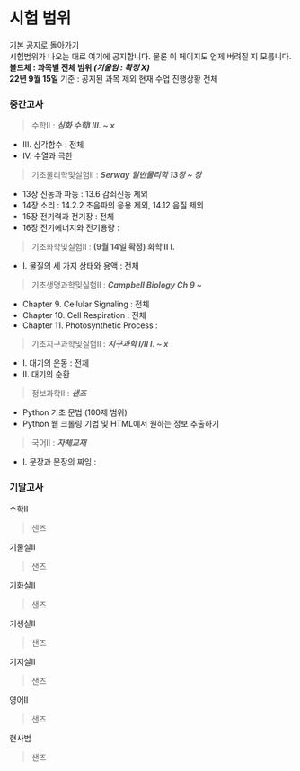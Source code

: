 # 시험 범위
[기본 공지로 돌아가기](https://annyeong-one.github.io/gshs106_gongji/) \
시험범위가 나오는 대로 여기에 공지합니다. 물론 이 페이지도 언제 버려질 지 모릅니다. \
**볼드체 : 과목별 전체 범위 _(기울임 : 확정 X)_** \
**22년 9월 15일** 기준 : 공지된 과목 제외 현재 수업 진행상황 전체
### 중간고사
> 수학II : _**심화 수학I III. ~ x**_
- III. 삼각함수 : 전체
- IV. 수열과 극한

> 기초물리학및실험II : _**Serway 일반물리학 13장 ~ 장**_
- 13장 진동과 파동 : 13.6 감쇠진동 제외
- 14장 소리 : 14.2.2 초음파의 응용 제외, 14.12 음질 제외
- 15장 전기력과 전기장 : 전체
- 16장 전기에너지와 전기용량 : 

> 기초화학및실험II : **(9월 14일 확정) 화학 II I.**
- I. 물질의 세 가지 상태와 용액 : 전체

> 기초생명과학및실험II : _**Campbell Biology Ch 9 ~**_
- Chapter 9. Cellular Signaling : 전체
- Chapter 10. Cell Respiration : 전체
- Chapter 11. Photosynthetic Process : 

> 기초지구과학및실험II : _**지구과학 I/II I. ~ x**_
- I. 대기의 운동 : 전체
- II. 대기의 순환

> 정보과학II : _**샌즈**_
- Python 기초 문법 (100제 범위)
- Python 웹 크롤링 기법 및 HTML에서 원하는 정보 추출하기

> 국어II : _**자체교재**_
- I. 문장과 문장의 짜임 : 


### 기말고사
수학II
> 샌즈

기물실II
> 샌즈

기화실II
> 샌즈

기생실II
> 샌즈

기지실II
> 샌즈

영어II
> 샌즈

현사법
> 샌즈
